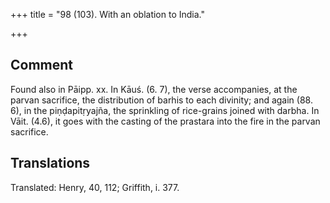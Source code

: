 +++
title = "98 (103). With an oblation to India."

+++
## Comment
Found also in Pāipp. xx. In Kāuś. (6. 7), the verse accompanies, at the parvan sacrifice, the distribution of barhis to each divinity; and again (88. 6), in the piṇḍapitṛyajña, the sprinkling of rice-grains joined with darbha. In Vāit. (4.6), it goes with the casting of the prastara into the fire in the parvan sacrifice.


## Translations
Translated: Henry, 40, 112; Griffith, i. 377.

